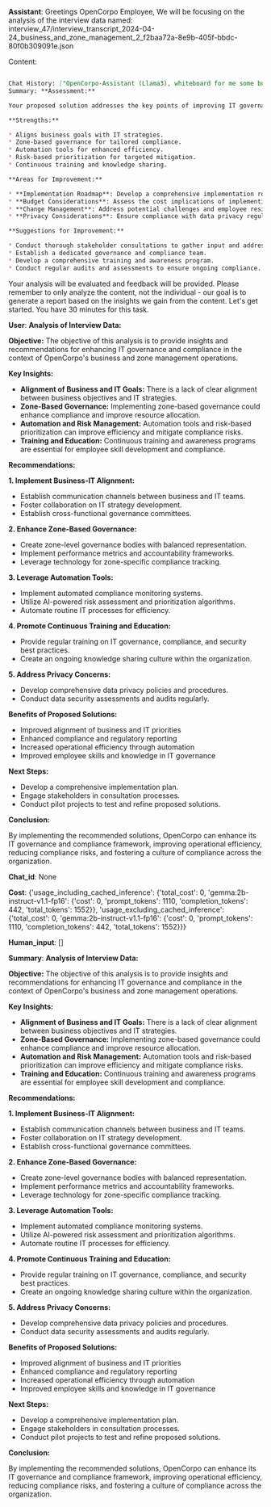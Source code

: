 **Assistant**: Greetings OpenCorpo Employee, We will be focusing on the analysis of the interview data named: interview_47/interview_transcript_2024-04-24_business_and_zone_management_2_f2baa72a-8e9b-405f-bbdc-80f0b309091e.json 


 Content: 

 ```md

 Chat History: ["OpenCorpo-Assistant (Llama3), whiteboard for me some business and zone management. Propose a solution for IT governance and compliance. I will evaluate your answers and give my feedback, then propose a problem to you. You will answer and I will evaluate. Let's now begin. You have 30 minutes.", '**Step 1: Business and Zone Management**\n\n* Identify key business objectives and strategic priorities.\n* Map business zones and responsibilities.\n* Optimize resource allocation across zones.\n\n**Step 2: IT Governance and Compliance**\n\n* Establish comprehensive IT governance framework.\n* Implement security policies and procedures.\n* Ensure compliance with industry regulations.\n\n**Step 3: Problem for Evaluation**\n\n* How to enhance IT governance and compliance while maintaining operational efficiency?\n\n**Time Limit: 30 minutes**', "Thank you for the task!\n\nHere's my attempt at proposing a solution:\n\n**Solution Proposal**\n\nTo enhance IT governance and compliance while maintaining operational efficiency, I recommend implementing an integrated framework that combines business and IT goals. This can be achieved through the following steps:\n\n1. **Business-IT Alignment**: Establish clear communication channels between business leaders and IT teams to ensure alignment of IT strategies with business objectives.\n2. **Zone-based Governance**: Implement a zone-based governance structure, where each zone has its own governance board, consisting of business stakeholders, IT representatives, and compliance experts. This will enable zone-level decision-making, resource allocation, and issue resolution.\n3. **Automated Compliance Monitoring**: Utilize automation tools to monitor and report on compliance with industry regulations, reducing the risk of non-compliance and improving overall efficiency.\n4. **Risk-based Prioritization**: Conduct regular risk assessments to identify potential security threats and prioritize mitigation efforts accordingly.\n5. **Continuous Training and Education**: Provide regular training sessions for IT staff and business stakeholders on IT governance, compliance, and security best practices.\n\n**Benefits**:\n\n* Improved alignment between business and IT goals\n* Enhanced transparency and accountability at the zone level\n* Reduced risk of non-compliance and improved regulatory reporting\n* Increased operational efficiency through automation and prioritization\n* Improved employee skills and knowledge in IT governance and compliance\n\nWhat do you think? Is this a good starting point, or would you like me to revise anything?", '**Assessment:**\n\nYour proposed solution addresses the key points of improving IT governance and compliance. It provides a comprehensive and balanced approach that encompasses both business and IT perspectives.\n\n**Strengths:**\n\n* Aligns business goals with IT strategies.\n* Zone-based governance for tailored compliance.\n* Automation tools for enhanced efficiency.\n* Risk-based prioritization for targeted mitigation.\n* Continuous training and knowledge sharing.\n\n**Areas for Improvement:**\n\n* **Implementation Roadmap**: Develop a comprehensive implementation roadmap to ensure a smooth transition.\n* **Budget Considerations**: Assess the cost implications of implementing the proposed solution.\n* **Change Management**: Address potential challenges and employee resistance during the implementation process.\n* **Privacy Considerations**: Ensure compliance with data privacy regulations.\n\n**Suggestions for Improvement:**\n\n* Conduct thorough stakeholder consultations to gather input and address concerns.\n* Establish a dedicated governance and compliance team.\n* Develop a comprehensive training and awareness program.\n* Conduct regular audits and assessments to ensure ongoing compliance.'] 
 Summary: **Assessment:**

Your proposed solution addresses the key points of improving IT governance and compliance. It provides a comprehensive and balanced approach that encompasses both business and IT perspectives.

**Strengths:**

* Aligns business goals with IT strategies.
* Zone-based governance for tailored compliance.
* Automation tools for enhanced efficiency.
* Risk-based prioritization for targeted mitigation.
* Continuous training and knowledge sharing.

**Areas for Improvement:**

* **Implementation Roadmap**: Develop a comprehensive implementation roadmap to ensure a smooth transition.
* **Budget Considerations**: Assess the cost implications of implementing the proposed solution.
* **Change Management**: Address potential challenges and employee resistance during the implementation process.
* **Privacy Considerations**: Ensure compliance with data privacy regulations.

**Suggestions for Improvement:**

* Conduct thorough stakeholder consultations to gather input and address concerns.
* Establish a dedicated governance and compliance team.
* Develop a comprehensive training and awareness program.
* Conduct regular audits and assessments to ensure ongoing compliance. 
``` 


 Your analysis will be evaluated and feedback will be provided. Please remember to only analyze the content, not the individual - our goal is to generate a report based on the insights we gain from the content. Let's get started. You have 30 minutes for this task.

**User**: **Analysis of Interview Data:**

**Objective:**
The objective of this analysis is to provide insights and recommendations for enhancing IT governance and compliance in the context of OpenCorpo's business and zone management operations.

**Key Insights:**

* **Alignment of Business and IT Goals:** There is a lack of clear alignment between business objectives and IT strategies.
* **Zone-Based Governance:** Implementing zone-based governance could enhance compliance and improve resource allocation.
* **Automation and Risk Management:** Automation tools and risk-based prioritization can improve efficiency and mitigate compliance risks.
* **Training and Education:** Continuous training and awareness programs are essential for employee skill development and compliance.

**Recommendations:**

**1. Implement Business-IT Alignment:**
* Establish communication channels between business and IT teams.
* Foster collaboration on IT strategy development.
* Establish cross-functional governance committees.

**2. Enhance Zone-Based Governance:**
* Create zone-level governance bodies with balanced representation.
* Implement performance metrics and accountability frameworks.
* Leverage technology for zone-specific compliance tracking.

**3. Leverage Automation Tools:**
* Implement automated compliance monitoring systems.
* Utilize AI-powered risk assessment and prioritization algorithms.
* Automate routine IT processes for efficiency.

**4. Promote Continuous Training and Education:**
* Provide regular training on IT governance, compliance, and security best practices.
* Create an ongoing knowledge sharing culture within the organization.

**5. Address Privacy Concerns:**
* Develop comprehensive data privacy policies and procedures.
* Conduct data security assessments and audits regularly.

**Benefits of Proposed Solutions:**

* Improved alignment of business and IT priorities
* Enhanced compliance and regulatory reporting
* Increased operational efficiency through automation
* Improved employee skills and knowledge in IT governance

**Next Steps:**

* Develop a comprehensive implementation plan.
* Engage stakeholders in consultation processes.
* Conduct pilot projects to test and refine proposed solutions.

**Conclusion:**

By implementing the recommended solutions, OpenCorpo can enhance its IT governance and compliance framework, improving operational efficiency, reducing compliance risks, and fostering a culture of compliance across the organization.

**Chat_id**: None

**Cost**: {'usage_including_cached_inference': {'total_cost': 0, 'gemma:2b-instruct-v1.1-fp16': {'cost': 0, 'prompt_tokens': 1110, 'completion_tokens': 442, 'total_tokens': 1552}}, 'usage_excluding_cached_inference': {'total_cost': 0, 'gemma:2b-instruct-v1.1-fp16': {'cost': 0, 'prompt_tokens': 1110, 'completion_tokens': 442, 'total_tokens': 1552}}}

**Human_input**: []

**Summary**: **Analysis of Interview Data:**

**Objective:**
The objective of this analysis is to provide insights and recommendations for enhancing IT governance and compliance in the context of OpenCorpo's business and zone management operations.

**Key Insights:**

* **Alignment of Business and IT Goals:** There is a lack of clear alignment between business objectives and IT strategies.
* **Zone-Based Governance:** Implementing zone-based governance could enhance compliance and improve resource allocation.
* **Automation and Risk Management:** Automation tools and risk-based prioritization can improve efficiency and mitigate compliance risks.
* **Training and Education:** Continuous training and awareness programs are essential for employee skill development and compliance.

**Recommendations:**

**1. Implement Business-IT Alignment:**
* Establish communication channels between business and IT teams.
* Foster collaboration on IT strategy development.
* Establish cross-functional governance committees.

**2. Enhance Zone-Based Governance:**
* Create zone-level governance bodies with balanced representation.
* Implement performance metrics and accountability frameworks.
* Leverage technology for zone-specific compliance tracking.

**3. Leverage Automation Tools:**
* Implement automated compliance monitoring systems.
* Utilize AI-powered risk assessment and prioritization algorithms.
* Automate routine IT processes for efficiency.

**4. Promote Continuous Training and Education:**
* Provide regular training on IT governance, compliance, and security best practices.
* Create an ongoing knowledge sharing culture within the organization.

**5. Address Privacy Concerns:**
* Develop comprehensive data privacy policies and procedures.
* Conduct data security assessments and audits regularly.

**Benefits of Proposed Solutions:**

* Improved alignment of business and IT priorities
* Enhanced compliance and regulatory reporting
* Increased operational efficiency through automation
* Improved employee skills and knowledge in IT governance

**Next Steps:**

* Develop a comprehensive implementation plan.
* Engage stakeholders in consultation processes.
* Conduct pilot projects to test and refine proposed solutions.

**Conclusion:**

By implementing the recommended solutions, OpenCorpo can enhance its IT governance and compliance framework, improving operational efficiency, reducing compliance risks, and fostering a culture of compliance across the organization.

